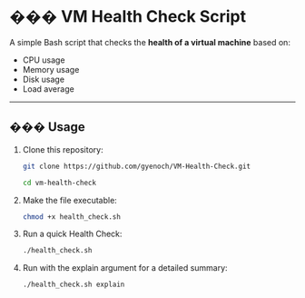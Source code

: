 # ��� VM Health Check Script

A simple Bash script that checks the **health of a virtual machine** based on:
- CPU usage
- Memory usage
- Disk usage
- Load average

---

## ��� Usage

1. Clone this repository:
   ```bash
   git clone https://github.com/gyenoch/VM-Health-Check.git

   cd vm-health-check
   ```

2. Make the file executable:
   ```bash
   chmod +x health_check.sh
   ```

3. Run a quick Health Check:
   ```bash
   ./health_check.sh
   ```

4. Run with the explain argument for a detailed summary:
   ```bash
   ./health_check.sh explain
   ```